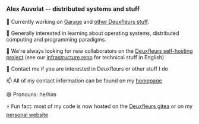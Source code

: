 ### Alex Auvolat -- distributed systems and stuff

🔭 Currently working on [Garage](https://garagehq.deuxfleurs.fr/) and [other Deuxfleurs stuff](https://git.deuxfleurs.fr/Deuxfleurs).

🌱 Generally interested in learning about operating systems, distributed computing and programming paradigms.

👯 We're always looking for new collaborators on the [Deuxfleurs self-hosting project](https://deuxfleurs.fr) (see our [infrastructure repo](https://git.deuxfleurs.fr/Deuxfleurs/infrastructure) for technical stuff in English)

💬 Contact me if you are interested in Deuxfleurs or other stuff I do

📫 All of my contact information can be found on my [homepage](https://adnab.me)

😄 Pronouns: he/him

⚡ Fun fact: most of my code is now hosted on the [Deuxfleurs gitea](https://git.deuxfleurs.fr/lx/) or on my [personal website](https://git.adnab.me/)
